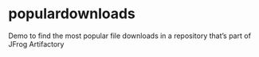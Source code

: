 # populardownloads

Demo to find the most popular file downloads in a repository that’s part of JFrog Artifactory
